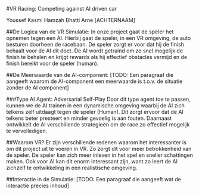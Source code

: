 #VR Racing: Competing against AI driven car

Youssef Kasmi 
Hamzah Bhatti 
Arne [ACHTERNAAM] 

##De Logica van de VR Simulatie:
In  onze project gaat de speler het opnemen tegen een AI. Hierbij gaat de speler, in een VR omgeving, de auto besturen doorheen de racebaan. De speler zorgt er voor dat hij de finish behaalt voor de AI dit doet. De AI wordt getraind om zo snel mogelijk de finish te behalen en krijgt rewards als hij effectief obstacles vermijd en de finish bereikt voor de speler (human). 

##De Meerwaarde van de AI-component:
[TODO: Een paragraaf die aangeeft waarom de AI-component een meerwaarde is t.o.v. de situatie zonder de AI component] 

###Type AI Agent: Adversarial Self-Play 
Door dit type agent toe te passen, kunnen we de AI trainen in een dynamische omgeving waarbij de AI zich telkens zelf uitdaagt tegen de speler (Human). Dit zorgt ervoor dat de AI telkens beter presteert en minder gevoelig is aan fouten. Daarnaast ontwikkelt de AI verschillende strategieën om de race zo effectief mogelijk te vervolledigen. 

##Waarom VR?
Er zijn verschillende redenen waarom het interessanter is om dit project uit te voeren in VR. Zo zorgt dit voor meer betrokkenheid van de speler. De speler kan zich meer inleven in het spel en sneller schattingen maken. Ook voor AI kan dit enorm interessant zijn, want zo leert de AI zichzelf te ontwikkeling in een realistische omgeving. 

##Interactie in de Simulatie: 
[TODO: Een paragraaf  die aangeeft wat de interactie precies inhoud] 
